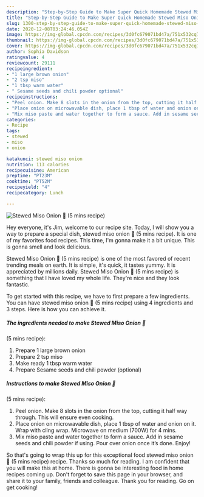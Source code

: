 ```yaml
---
description: "Step-by-Step Guide to Make Super Quick Homemade Stewed Miso Onion 🧅  (5 mins recipe)"
title: "Step-by-Step Guide to Make Super Quick Homemade Stewed Miso Onion 🧅  (5 mins recipe)"
slug: 1300-step-by-step-guide-to-make-super-quick-homemade-stewed-miso-onion-5-mins-recipe
date: 2020-12-08T03:24:46.054Z
image: https://img-global.cpcdn.com/recipes/3d0fc679071bd47a/751x532cq70/stewed-miso-onion-🧅-5-mins-recipe-recipe-main-photo.jpg
thumbnail: https://img-global.cpcdn.com/recipes/3d0fc679071bd47a/751x532cq70/stewed-miso-onion-🧅-5-mins-recipe-recipe-main-photo.jpg
cover: https://img-global.cpcdn.com/recipes/3d0fc679071bd47a/751x532cq70/stewed-miso-onion-🧅-5-mins-recipe-recipe-main-photo.jpg
author: Sophia Davidson
ratingvalue: 4
reviewcount: 29111
recipeingredient:
- "1 large brown onion"
- "2 tsp miso"
- "1 tbsp warm water"
- " Sesame seeds and chili powder optional"
recipeinstructions:
- "Peel onion. Make 8 slots in the onion from the top, cutting it half way through. This will ensure even cooking."
- "Place onion on microwavable dish, place 1 tbsp of water and onion on it. Wrap with cling wrap. Microwave on medium (700W) for 4 mins."
- "Mix miso paste and water together to form a sauce. Add in sesame seeds and chili powder if using. Pour over onion once it’s done. Enjoy!"
categories:
- Recipe
tags:
- stewed
- miso
- onion

katakunci: stewed miso onion 
nutrition: 113 calories
recipecuisine: American
preptime: "PT23M"
cooktime: "PT52M"
recipeyield: "4"
recipecategory: Lunch

---
```



![Stewed Miso Onion 🧅 
(5 mins recipe)](https://img-global.cpcdn.com/recipes/3d0fc679071bd47a/751x532cq70/stewed-miso-onion-🧅-5-mins-recipe-recipe-main-photo.jpg)

Hey everyone, it's Jim, welcome to our recipe site. Today, I will show you a way to prepare a special dish, stewed miso onion 🧅 
(5 mins recipe). It is one of my favorites food recipes. This time, I'm gonna make it a bit unique. This is gonna smell and look delicious.

Stewed Miso Onion 🧅 
(5 mins recipe) is one of the most favored of recent trending meals on earth. It is simple, it's quick, it tastes yummy. It is appreciated by millions daily. Stewed Miso Onion 🧅 
(5 mins recipe) is something that I have loved my whole life. They're nice and they look fantastic.




To get started with this recipe, we have to first prepare a few ingredients. You can have stewed miso onion 🧅 
(5 mins recipe) using 4 ingredients and 3 steps. Here is how you can achieve it.

<!--inarticleads1-->

##### The ingredients needed to make Stewed Miso Onion 🧅 
(5 mins recipe):

1. Prepare 1 large brown onion
1. Prepare 2 tsp miso
1. Make ready 1 tbsp warm water
1. Prepare  Sesame seeds and chili powder (optional)




<!--inarticleads2-->

##### Instructions to make Stewed Miso Onion 🧅 
(5 mins recipe):

1. Peel onion. Make 8 slots in the onion from the top, cutting it half way through. This will ensure even cooking.
1. Place onion on microwavable dish, place 1 tbsp of water and onion on it. Wrap with cling wrap. Microwave on medium (700W) for 4 mins.
1. Mix miso paste and water together to form a sauce. Add in sesame seeds and chili powder if using. Pour over onion once it’s done. Enjoy!




So that's going to wrap this up for this exceptional food stewed miso onion 🧅 
(5 mins recipe) recipe. Thanks so much for reading. I am confident that you will make this at home. There is gonna be interesting food in home recipes coming up. Don't forget to save this page in your browser, and share it to your family, friends and colleague. Thank you for reading. Go on get cooking!
